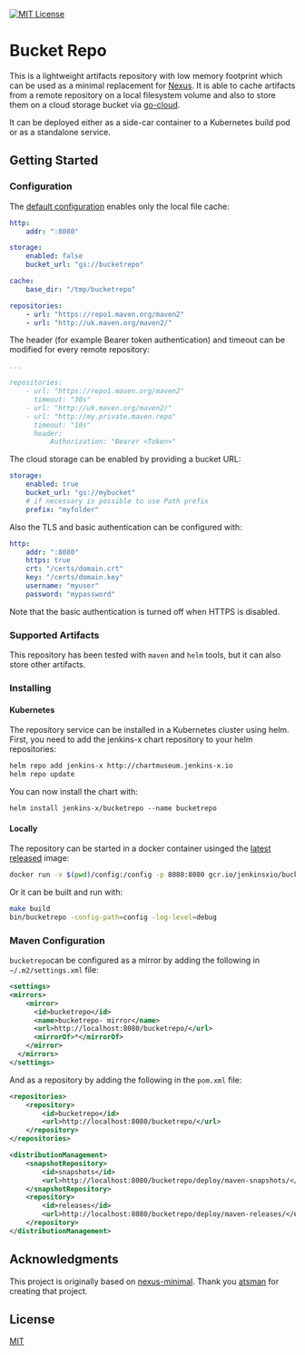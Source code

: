 [![MIT License][license-image]][license-url]

# Bucket Repo

This is a lightweight artifacts repository with low memory footprint which can be used as a minimal replacement for 
[Nexus](https://www.sonatype.com/nexus-repository-sonatype). It is able to cache artifacts from a remote repository
on a local filesystem volume and also to store them on a cloud storage bucket via [go-cloud](https://github.com/google/go-cloud/).

It can be deployed either as a side-car container to a Kubernetes build pod or as a standalone service.

## Getting Started

### Configuration

The [default configuration](config/config.yaml) enables only the local file cache:
```YAML
http:
    addr: ":8080"

storage:
    enabled: false
    bucket_url: "gs://bucketrepo"

cache:
    base_dir: "/tmp/bucketrepo"

repositories:
    - url: "https://repo1.maven.org/maven2"
    - url: "http://uk.maven.org/maven2/"
```

The header (for example Bearer token authentication) and timeout can be modified for every remote repository:
```YAML
...

repositories:
    - url: "https://repo1.maven.org/maven2"
      timeout: "30s"
    - url: "http://uk.maven.org/maven2/"
    - url: "http://my.private.maven.repo"
      timeout: "10s"
      header:
          Authorization: "Bearer <Token>"
```

The cloud storage can be enabled by providing a bucket URL:
```YAML
storage:
    enabled: true
    bucket_url: "gs://mybucket"
    # if necessary is possible to use Path prefix
    prefix: "myfolder" 
```

Also the TLS and basic authentication can be configured with:
```YAML
http:
    addr: ":8080"
    https: true
    crt: "/certs/domain.crt"
    key: "/certs/domain.key"
    username: "myuser"
    password: "mypassword"
```
Note that the basic authentication is turned off when HTTPS is disabled.

### Supported Artifacts

This repository has been tested with `maven` and `helm` tools, but it can also store other artifacts.

### Installing

#### Kubernetes

The repository service can be installed in a Kubernetes cluster using helm. First, you need to add the jenkins-x chart repository to your helm repositories:

```sh
helm repo add jenkins-x http://chartmuseum.jenkins-x.io
helm repo update
```
You can now install the chart with:
```
helm install jenkins-x/bucketrepo --name bucketrepo
```

#### Locally
The repository can be started in a docker container usinged the [latest released](https://github.com/jenkins-x/bucketrepo/releases) image:
```bash
docker run -v $(pwd)/config:/config -p 8080:8080 gcr.io/jenkinsxio/bucketrepo:0.1.12 -config-path=/config
```

Or it can be built and run with:
```bash
make build
bin/bucketrepo -config-path=config -log-level=debug
```

### Maven Configuration

`bucketrepo`can be configured as a mirror by adding the following in `~/.m2/settings.xml` file:
```XML
<settings>
<mirrors>
    <mirror>
      <id>bucketrepo</id>
      <name>bucketrepo- mirror</name>
      <url>http://localhost:8080/bucketrepo/</url>
      <mirrorOf>*</mirrorOf>
    </mirror>
  </mirrors>
</settings>
```

And as a repository by adding the following in the `pom.xml` file:
```XML
<repositories>
    <repository>
        <id>bucketrepo</id>
        <url>http://localhost:8080/bucketrepo/</url>
    </repository>
</repositories>

<distributionManagement>
    <snapshotRepository>
        <id>snapshots</id>
        <url>http://localhost:8080/bucketrepo/deploy/maven-snapshots/</url>
    </snapshotRepository>
    <repository>
        <id>releases</id>
        <url>http://localhost:8080/bucketrepo/deploy/maven-releases/</url>
    </repository>
</distributionManagement>
```

## Acknowledgments

This project is originally based on [nexus-minimal](https://github.com/atsman/nexus-minimal). Thank you [atsman](https://github.com/atsman) for creating that project.

## License

[MIT](LICENSE)

[license-url]: LICENSE

[license-image]: https://img.shields.io/github/license/mashape/apistatus.svg

[capture]: capture.png
